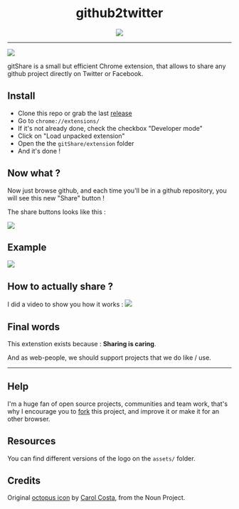 
<h1 align="center">github2twitter</h1>
<p align="center"><img src="http://puu.sh/kZz8M/537151bb8e.png"  /></p>

---

[![](https://img.shields.io/badge/version-1.4-55ACEE.svg)](https://github.com/x0rzkov/github2twitter/releases/tag/1.5)

gitShare is a small but efficient Chrome extension, that allows to share any github project directly on Twitter or Facebook.

## Install
- Clone this repo or grab the last [release](https://github.com/x0rzkov/github2twitter/releases/tag/1.5)
- Go to `chrome://extensions/`
- If it's not already done, check the checkbox "Developer mode"
- Click on "Load unpacked extension"
- Open the the `gitShare/extension` folder
- And it's done !


## Now what ?
Now just browse github, and each time you'll be in a github repository, you will see this new "Share" button !

The share buttons looks like this :

![](http://puu.sh/kZEnS/d1e2f1c9a4.png)

## Example
![](http://puu.sh/kZELR/18bb8db6d3.png)

## How to actually share ?
I did a video to show you how it works :
![](http://puu.sh/kZHHq/47323195fe.gif)

## Final words
This extenstion exists because : __Sharing is caring__.

And as web-people, we should support projects that we do like / use.

---

## Help
I'm a huge fan of open source projects, communities and team work, that's why I encourage you to [fork](https://github.com/LukyVj/gitShare#fork-destination-box) this project, and improve it or make it for an other browser.

## Resources
You can find different versions of the logo on the `assets/` folder.

## Credits
Original [octopus icon](https://thenounproject.com/search/?q=octopus&i=901) by [Carol Costa](https://thenounproject.com/carol/), from the Noun Project.

